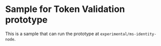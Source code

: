 # Sample for Token Validation prototype

This is a sample that can run the prototype at `experimental/ms-identity-node`.
